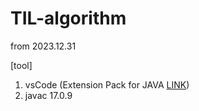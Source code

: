 # TIL-algorithm
from 2023.12.31

[tool]  
1. vsCode (Extension Pack for JAVA [LINK](https://marketplace.visualstudio.com/items?itemName=vscjava.vscode-java-pack))  
2. javac 17.0.9
